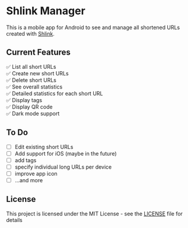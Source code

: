 # Shlink Manager

This is a mobile app for Android to see and manage all shortened URLs created with [Shlink](https://shlink.io/).

## Current Features

✅ List all short URLs<br/>
✅ Create new short URLs<br/>
✅ Delete short URLs<br/>
✅ See overall statistics<br/>
✅ Detailed statistics for each short URL<br/>
✅ Display tags<br/>
✅ Display QR code<br/>
✅ Dark mode support<br/>

## To Do
- [ ] Edit existing short URLs
- [ ] Add support for iOS (maybe in the future)
- [ ] add tags
- [ ] specify individual long URLs per device
- [ ] improve app icon
- [ ] ...and more

## License

This project is licensed under the MIT License - see the [LICENSE](LICENSE) file for details